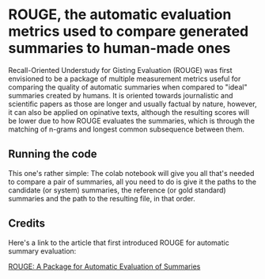 # ROUGE, the automatic evaluation metrics used to compare generated summaries to human-made ones

Recall-Oriented Understudy for Gisting Evaluation (ROUGE) was first envisioned to be a package of multiple measurement metrics useful for comparing the quality of automatic summaries when compared to "ideal" summaries created by humans. It is oriented towards journalistic and scientific papers as those are longer and usually factual by nature, however, it can also be applied on opinative texts, although the resulting scores will be lower due to how ROUGE evaluates the summaries, which is through the matching of n-grams and longest common subsequence between them.

## Running the code

This one's rather simple: The colab notebook will give you all that's needed to compare a pair of summaries, all you need to do is give it the paths to the candidate (or system) summaries, the reference (or gold standard) summaries and the path to the resulting file, in that order.

## Credits

Here's a link to the article that first introduced ROUGE for automatic summary evaluation:

[ROUGE: A Package for Automatic Evaluation of Summaries](https://aclanthology.org/W04-1013.pdf)
